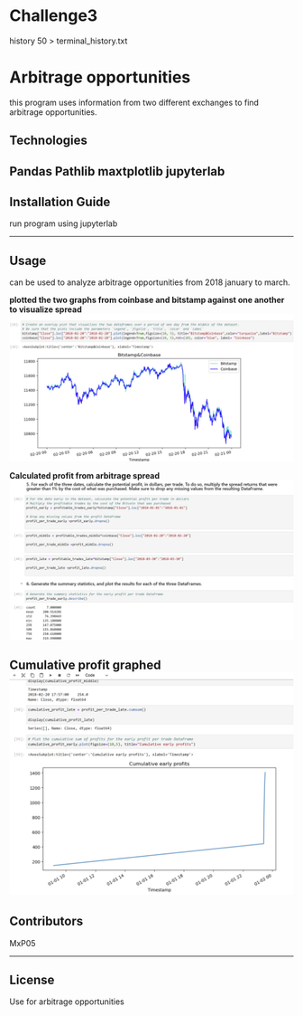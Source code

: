 # Challenge3
history 50 > terminal_history.txt
# Arbitrage opportunities
this program uses information from two different exchanges to find arbitrage opportunities.

## Technologies

Pandas
Pathlib
maxtplotlib
jupyterlab
---

## Installation Guide
run program using jupyterlab

---

## Usage
can be used to analyze arbitrage opportunities from 2018 january to march.

**plotted the two graphs from coinbase and bitstamp against one another to visualize spread**
![Spread visualization](https://github.com/MxP05/Challenge3/blob/main/Starter_Code/step3.jpg?raw=true)

**Calculated profit from arbitrage spread**
![graphed spread](https://github.com/MxP05/Challenge3/blob/main/Starter_Code/step4.jpg?raw=true)

**Cumulative profit graphed**
![Cumulative profit graphed](https://github.com/MxP05/Challenge3/blob/main/Starter_Code/step5.jpg?raw=true)
---

## Contributors

MxP05

---

## License
Use for arbitrage opportunities